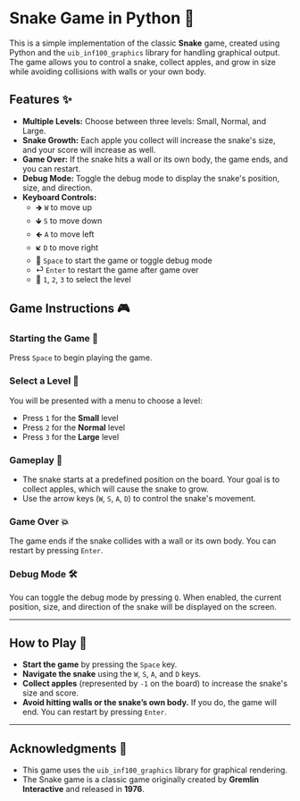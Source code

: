 # Snake Game in Python 🐍

This is a simple implementation of the classic **Snake** game, created using Python and the `uib_inf100_graphics` library for handling graphical output. The game allows you to control a snake, collect apples, and grow in size while avoiding collisions with walls or your own body.

## Features ✨

- **Multiple Levels:** Choose between three levels: Small, Normal, and Large.
- **Snake Growth:** Each apple you collect will increase the snake's size, and your score will increase as well.
- **Game Over:** If the snake hits a wall or its own body, the game ends, and you can restart.
- **Debug Mode:** Toggle the debug mode to display the snake's position, size, and direction.
- **Keyboard Controls:**
  - 🡺 `W` to move up
  - 🡻 `S` to move down
  - 🡸 `A` to move left
  - 🡷 `D` to move right
  - 🔘 `Space` to start the game or toggle debug mode
  - ⏎ `Enter` to restart the game after game over
  - 🔢 `1`, `2`, `3` to select the level

## Game Instructions 🎮

### Starting the Game 🏁

Press `Space` to begin playing the game.

### Select a Level 🌟

You will be presented with a menu to choose a level:
- Press `1` for the **Small** level
- Press `2` for the **Normal** level
- Press `3` for the **Large** level

### Gameplay 🎯

- The snake starts at a predefined position on the board. Your goal is to collect apples, which will cause the snake to grow.
- Use the arrow keys (`W`, `S`, `A`, `D`) to control the snake's movement.

### Game Over 💥

The game ends if the snake collides with a wall or its own body. You can restart by pressing `Enter`.

### Debug Mode 🛠️

You can toggle the debug mode by pressing `Q`. When enabled, the current position, size, and direction of the snake will be displayed on the screen.

---

## How to Play 📝

- **Start the game** by pressing the `Space` key.
- **Navigate the snake** using the `W`, `S`, `A`, and `D` keys.
- **Collect apples** (represented by `-1` on the board) to increase the snake's size and score.
- **Avoid hitting walls or the snake’s own body.** If you do, the game will end. You can restart by pressing `Enter`.

---

## Acknowledgments 🙏

- This game uses the `uib_inf100_graphics` library for graphical rendering.
- The Snake game is a classic game originally created by **Gremlin Interactive** and released in **1976**.
